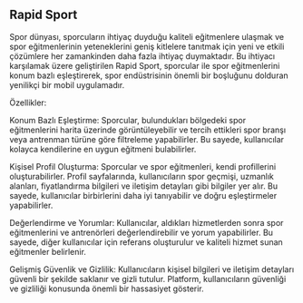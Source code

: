 
<h2>Rapid Sport</h2>

Spor dünyası, sporcuların ihtiyaç duyduğu kaliteli eğitmenlere ulaşmak ve spor eğitmenlerinin yeteneklerini geniş kitlelere tanıtmak için yeni ve etkili çözümlere her zamankinden daha fazla ihtiyaç duymaktadır. Bu ihtiyacı karşılamak üzere geliştirilen Rapid Sport, sporcular ile spor eğitmenlerini konum bazlı eşleştirerek, spor endüstrisinin önemli bir boşluğunu dolduran yenilikçi bir mobil uygulamadır.
 
 Özellikler:

Konum Bazlı Eşleştirme: Sporcular, bulundukları bölgedeki spor eğitmenlerini harita üzerinde görüntüleyebilir ve tercih ettikleri spor branşı veya antrenman türüne göre filtreleme yapabilirler. Bu sayede, kullanıcılar kolayca kendilerine en uygun eğitmeni bulabilirler.

Kişisel Profil Oluşturma: Sporcular ve spor eğitmenleri, kendi profillerini oluşturabilirler. Profil sayfalarında, kullanıcıların spor geçmişi, uzmanlık alanları, fiyatlandırma bilgileri ve iletişim detayları gibi bilgiler yer alır. Bu sayede, kullanıcılar birbirlerini daha iyi tanıyabilir ve doğru eşleştirmeler yapabilirler.

Değerlendirme ve Yorumlar: Kullanıcılar, aldıkları hizmetlerden sonra spor eğitmenlerini ve antrenörleri değerlendirebilir ve yorum yapabilirler. Bu sayede, diğer kullanıcılar için referans oluşturulur ve kaliteli hizmet sunan eğitmenler belirlenir.

Gelişmiş Güvenlik ve Gizlilik: Kullanıcıların kişisel bilgileri ve iletişim detayları güvenli bir şekilde saklanır ve gizli tutulur. Platform, kullanıcıların güvenliği ve gizliliği konusunda önemli bir hassasiyet gösterir.
